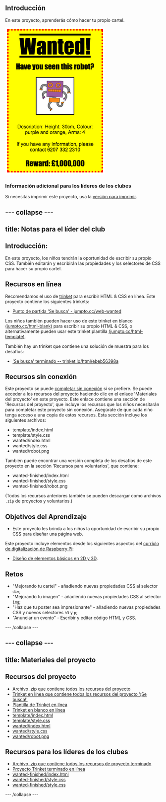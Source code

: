 ## Introducción

En este proyecto, aprenderás cómo hacer tu propio cartel.

![captura de pantalla](images/wanted-final.png)

### Información adicional para los líderes de los clubes

Si necesitas imprimir este proyecto, usa la [versión para imprimir](https://projects.raspberrypi.org/en/projects/wanted/print).

## \--- collapse \---

## title: Notas para el líder del club

## Introducción:

En este proyecto, los niños tendrán la oportunidad de escribir su propio CSS. También editarán y escribirán las propiedades y los selectores de CSS para hacer su propio cartel.

## Recursos en línea

Recomendamos el uso de [ trinket](https://trinket.io/) para escribir HTML & CSS en línea. Este proyecto contiene los siguientes trinkets:

* [Punto de partida 'Se busca' - jumpto.cc/web-wanted](http://jumpto.cc/web-wanted)

Los niños también pueden hacer uso de este trinket en blanco [(jumpto.cc/html-blank)](http://jumpto.cc/html-blank) para escribir su propio HTML & CSS, o alternativamente pueden usar este trinket plantilla [(jumpto.cc/html-template)](http://jumpto.cc/html-template).

También hay un trinket que contiene una solución de muestra para los desafíos:

* ['Se busca' terminado -- trinket.io/html/ebeb56398a](https://trinket.io/html/ebeb56398a)

## Recursos sin conexión

Este proyecto se puede [completar sin conexión](https://www.codeclubprojects.org/en-GB/resources/webdev-working-offline/) si se prefiere. Se puede acceder a los recursos del proyecto haciendo clic en el enlace 'Materiales del proyecto' en este proyecto. Este enlace contiene una sección de 'Recursos del proyecto', que incluye los recursos que los niños necesitarán para completar este proyecto sin conexión. Asegúrate de que cada niño tenga acceso a una copia de estos recursos. Esta sección incluye los siguientes archivos:

* template/index.html
* template/style.css
* wanted/index.html
* wanted/style.css
* wanted/robot.png

También puede encontrar una versión completa de los desafíos de este proyecto en la sección 'Recursos para voluntarios', que contiene:

* wanted-finished/index.html
* wanted-finished/style.css
* wanted-finished/robot.png

(Todos los recursos anteriores también se pueden descargar como archivos `.zip` de proyectos y voluntarios.)

## Objetivos del Aprendizaje

* Este proyecto les brinda a los niños la oportunidad de escribir su propio CSS para diseñar una página web.

Este proyecto incluye elementos desde los siguientes aspectos del [curríulo de digitalización de Raspberry Pi](http://rpf.io/curriculum):

* [Diseño de elementos básicos en 2D y 3D](https://www.raspberrypi.org/curriculum/design/creator).

## Retos

* "Mejorando tu cartel" - añadiendo nuevas propiedades CSS al selector `div`;
* "Mejorando tu imagen" - añadiendo nuevas propiedades CSS al selector `img`;
* "Haz que tu poster sea impresionante" - añadiendo nuevas propiedades CSS y nuevos selectores `h3` y `p`;
* "Anunciar un evento" - Escribir y editar código HTML y CSS.

\--- /collapse \---

## \--- collapse \---

## title: Materiales del proyecto

## Recursos del proyecto

* [Archivo .zip que contiene todos los recursos del proyecto](resources/wanted-project-resources.zip)
* [Trinket en línea que contiene todos los recursos del proyecto '¡Se busca!'](http://jumpto.cc/web-wanted)
* [Plantilla de Trinket en línea](http://jumpto.cc/trinket-template)
* [Trinket en blanco en línea](http://jumpto.cc/trinket-blank)
* [template/index.html](resources/template-index.html)
* [template/style.css](resources/template-style.css)
* [wanted/index.html](resources/wanted-index.html)
* [wanted/style.css](resources/wanted-style.css)
* [wanted/robot.png](resources/wanted-robot.png)

## Recursos para los líderes de los clubes

* [Archivo .zip que contiene todos los recursos de proyecto terminado](resources/wanted-volunteer-resources.zip)
* [Proyecto Trinket terminado en línea](https://trinket.io/html/ebeb56398a)
* [wanted-finished/index.html](resources/wanted-finished-index.html)
* [wanted-finished/style.css](resources/wanted-finished-style.css)
* [wanted-finished/style.css](resources/twanted-finished-robot.png)

\--- /collapse \---
